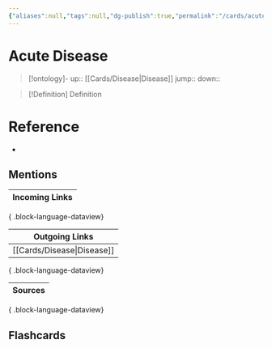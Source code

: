 ```yaml
---
{"aliases":null,"tags":null,"dg-publish":true,"permalink":"/cards/acute-disease/","dgPassFrontmatter":true}
---
```


# Acute Disease

> [!ontology]-
> up:: [[Cards/Disease\|Disease]]
> jump:: 
> down:: 

> [!Definition] Definition

# Reference

- 

## Mentions

| Incoming Links |
| -------------- |

{ .block-language-dataview}

| Outgoing Links                |
| ----------------------------- |
| [[Cards/Disease\|Disease]] |

{ .block-language-dataview}

| Sources |
| ------- |

{ .block-language-dataview}

## Flashcards